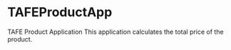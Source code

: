 # TAFEProductApp
TAFE Product Application
This application calculates the total price of the product.

